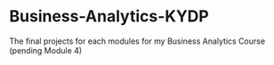 # Business-Analytics-KYDP
The final projects for each modules for my Business Analytics Course (pending Module 4)
